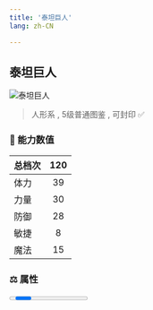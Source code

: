 ```yaml
---
title: '泰坦巨人'
lang: zh-CN

---
```


<RouterBack />

## 泰坦巨人

![泰坦巨人](https://user-images.githubusercontent.com/78347270/115960071-3e850500-a54a-11eb-9230-5667c813326e.gif) 

> 人形系 , 5级普通图鉴<Card /> , 可封印 ✅


### 💪 能力数值

| 总档次       | 120            |
| :----------- |:-------------:|
| 体力      | 39   <Stars :number="4" />  |
| 力量      | 30   <Stars :number="3" />  |
| 防御      | 28   <Stars :number="3" />  | 
| 敏捷      | 8  <Stars :number="1" />  | 
| 魔法      | 15  <Stars :number="1.5" />   | 


### ⚖️ 属性


<Progress earth :number="0" />

<Progress water :number="0" />

<Progress fire :number="0" />

<Progress wind :number="10" />

### ✨ 技能栏 <Strong>6个</Strong>

- 攻击
- 防御

### 👶 1级出现点

- 无
